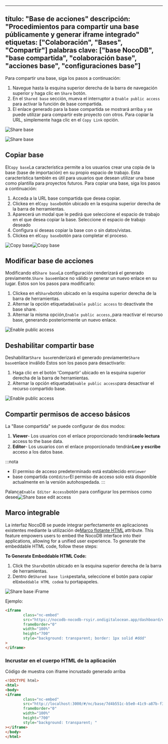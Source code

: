 ***

título: "Base de acciones"
descripción: "Procedimientos para compartir una base públicamente y generar iframe integrado"
etiquetas: \["Colaboración", "Bases", "Compartir"]
palabras clave: \["base NocoDB", "base compartida", "colaboración base", "acciones base", "configuraciones base"]
-----------------------------------------------------------------------------------------------------------------

Para compartir una base, siga los pasos a continuación:

1. Navegue hasta la esquina superior derecha de la barra de navegación superior y haga clic en `Share` botón.
2. En el `Shared base` sección, mueva el interruptor a `Enable public access` para activar la función de base compartida.
3. El enlace generado para la base compartida se mostrará arriba y se puede utilizar para compartir este proyecto con otros. Para copiar la URL, simplemente haga clic en el `Copy Link` opción.

![Share base](/img/v2/base/share-base-1.png)

![Share base](/img/v2/base/share-base-2.png)

## Copiar base

El`Copy base`La característica permite a los usuarios crear una copia de la base (base de importación) en su propio espacio de trabajo. Esta característica también es útil para usuarios que desean utilizar una base como plantilla para proyectos futuros. Para copiar una base, siga los pasos a continuación:

1. Acceda a la URL base compartida que desea copiar.
2. Clickea en el`Copy base`botón ubicado en la esquina superior derecha de la barra de herramientas.
3. Aparecerá un modal que le pedirá que seleccione el espacio de trabajo en el que desea copiar la base. Seleccione el espacio de trabajo deseado
4. Configura si deseas copiar la base con o sin datos/vistas.
5. Clickea en el`Copy base`botón para completar el proceso.

![Copy base](/img/v2/base/share-base-copy-base.png)![Copy base](/img/v2/base/share-base-copy-base-2.png)

## Modificar base de acciones

Modificando el`Share base`La configuración renderizará el generado previamente.`Share base`enlace no válido y generar un nuevo enlace en su lugar.
Estos son los pasos para modificarlo:

1. Clickea en el`Share`botón ubicado en la esquina superior derecha de la barra de herramientas.
2. Alternar la opción etiquetada`Enable public access` to deactivate the base share.
3. Alternar la misma opción,`Enable public access,`para reactivar el recurso base, generando posteriormente un nuevo enlace.

![Enable public access](/img/v2/base/share-base-enable-public-access.png)

## Deshabilitar compartir base

Deshabilitar`Share base`renderizará el generado previamente`Share base`enlace inválido
Estos son los pasos para desactivarlo:

1. Haga clic en el botón 'Compartir' ubicado en la esquina superior derecha de la barra de herramientas.
2. Alternar la opción etiquetada`Enable public access`para desactivar el recurso compartido base.

![Enable public access](/img/v2/base/share-base-enable-public-access.png)

## Compartir permisos de acceso básicos

La "Base compartida" se puede configurar de dos modos:

1. **Viewer**- Los usuarios con el enlace proporcionado tendrán**solo lectura** access to the base data.
2. **Editor**- Los usuarios con el enlace proporcionado tendrán**Lee y escribe** acceso a los datos base.

:::nota

* El permiso de acceso predeterminado está establecido en`Viewer`
* base compartida con`Editor`El permiso de acceso solo está disponible actualmente en la versión autohospedada.
  :::

Palanca`Enable Editor Access`botón para configurar los permisos como desee![Share base edit access](/img/v2/base/share-base-edit-access.png)

## Marco integrable

La interfaz NocoDB se puede integrar perfectamente en aplicaciones existentes mediante la utilización de[Marco flotante HTML](https://developer.mozilla.org/en-US/docs/Web/HTML/Element/iframe) attribute. This feature empowers users to embed the NocoDB interface into their applications, allowing for a unified user experience. To generate the embeddable HTML code, follow these steps:

**To Generate Embeddable HTML Code:**

1. Click the `Share`botón ubicado en la esquina superior derecha de la barra de herramientas.
2. Dentro de`Shared base link`pestaña, seleccione el botón para copiar el`Embeddable HTML code`a tu portapapeles.

![Share base iFrame](/img/v2/base/share-base-iframe.png)

Ejemplo:

```html
<iframe
        class="nc-embed"
        src="https://nocodb-nocodb-rsyir.ondigitalocean.app/dashboard/#/nc/base/e3bba9df-4fc1-4d11-b7ce-41c4a3ad6810?embed"
        frameBorder="0"
        width="100%"
        height="700"
        style="background: transparent; border: 1px solid #ddd"
>
</iframe>
```

### Incrustar en el cuerpo HTML de la aplicación

Código de muestra con iframe incrustado generado arriba

```html
<!DOCTYPE html>
<html>
<body>
<iframe
        class="nc-embed"
        src="http://localhost:3000/#/nc/base/7d4b551c-b5e0-41c9-a87b-f3984c21d2c7?embed"
        frameBorder="0"
        width="100%"
        height="700"
        style="background: transparent; "
></iframe>
</body>
</html>
```
